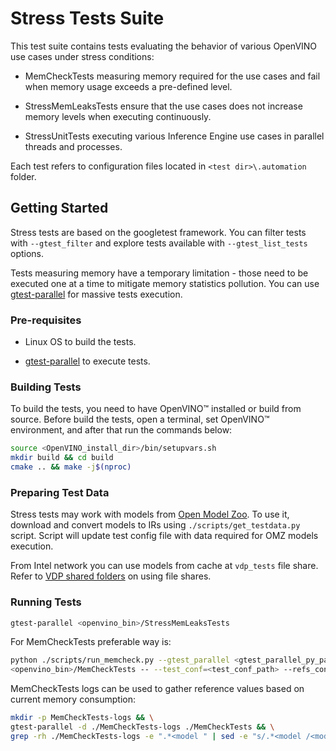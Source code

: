 # Stress Tests Suite

This test suite contains tests evaluating the behavior of various OpenVINO use
cases under stress conditions:

- MemCheckTests measuring memory required for the use cases and fail when memory
usage exceeds a pre-defined level.

- StressMemLeaksTests ensure that the use cases does not increase memory levels
when executing continuously.

- StressUnitTests executing various Inference Engine use cases in parallel
threads and processes.

Each test refers to configuration files located in `<test dir>\.automation`
folder. 

## Getting Started

Stress tests are based on the googletest framework. You can filter tests with
`--gtest_filter` and explore tests available with `--gtest_list_tests` options.

Tests measuring memory have a temporary limitation - those need to be executed
one at a time to mitigate memory statistics pollution. You can use
[gtest-parallel][gtest-parallel] for massive tests execution.

### Pre-requisites

- Linux OS to build the tests.

- [gtest-parallel][gtest-parallel] to execute tests.

### Building Tests

To build the tests, you need to have OpenVINO™ installed or build from source.
Before build the tests, open a terminal, set OpenVINO™ environment, and after that
run the commands below:
``` bash
source <OpenVINO_install_dir>/bin/setupvars.sh
mkdir build && cd build
cmake .. && make -j$(nproc)
```

### Preparing Test Data

Stress tests may work with models from [Open Model Zoo][open_model_zoo]. To use it, 
download and convert models to IRs using `./scripts/get_testdata.py` script.
Script will update test config file with data required for OMZ models execution.

From Intel network you can use models from cache at `vdp_tests` file share.
Refer to [VDP shared folders][VDP-shared-folders] on using file shares.

### Running Tests

``` bash
gtest-parallel <openvino_bin>/StressMemLeaksTests
```

For MemCheckTests preferable way is:
``` bash
python ./scripts/run_memcheck.py --gtest_parallel <gtest_parallel_py_path> 
<openvino_bin>/MemCheckTests -- --test_conf=<test_conf_path> --refs_conf=<refs_conf_path>
``` 

MemCheckTests logs can be used to gather reference values based on current
memory consumption:

``` bash
mkdir -p MemCheckTests-logs && \
gtest-parallel -d ./MemCheckTests-logs ./MemCheckTests && \
grep -rh ./MemCheckTests-logs -e ".*<model " | sed -e "s/.*<model /<model /" | sort
```

[VDP-shared-folders]: https://wiki.ith.intel.com/display/DLSDK/VDP+shared+folders
[gtest-parallel]: https://github.com/google/gtest-parallel
[open_model_zoo]: https://github.com/openvinotoolkit/open_model_zoo